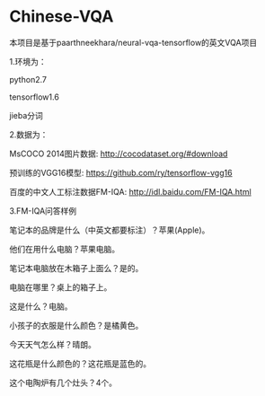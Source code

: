 # Chinese-VQA
本项目是基于paarthneekhara/neural-vqa-tensorflow的英文VQA项目


1.环境为：

  python2.7

  tensorflow1.6

  jieba分词


2.数据为：

  MsCOCO 2014图片数据: http://cocodataset.org/#download

  预训练的VGG16模型: https://github.com/ry/tensorflow-vgg16

  百度的中文人工标注数据FM-IQA: http://idl.baidu.com/FM-IQA.html
  

3.FM-IQA问答样例


  笔记本的品牌是什么（中英文都要标注）？苹果(Apple)。

  他们在用什么电脑？苹果电脑。

  笔记本电脑放在木箱子上面么？是的。

  电脑在哪里？桌上的箱子上。

  这是什么？电脑。

  小孩子的衣服是什么颜色？是橘黄色。

  今天天气怎么样？晴朗。

  这花瓶是什么颜色的？这花瓶是蓝色的。

  这个电陶炉有几个灶头？4个。
  

